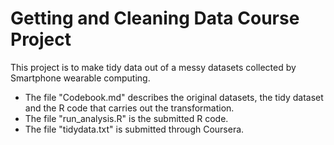 # Getting and Cleaning Data Course Project
This project is to make tidy data out of a messy datasets collected by Smartphone wearable computing.
* The file "Codebook.md" describes the original datasets, the tidy dataset and the R code that carries out the transformation.
* The file "run_analysis.R" is the submitted R code.
* The file "tidydata.txt" is submitted through Coursera.
